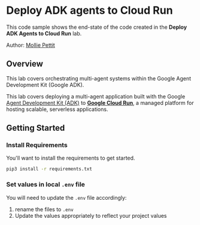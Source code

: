 # Deploy ADK agents to Cloud Run

This code sample shows the end-state of the code created in the **Deploy ADK Agents to Cloud Run** lab. 

Author: [Mollie Pettit](https://github.com/molliemarie)

## Overview

This lab covers orchestrating multi-agent systems within the Google Agent Development Kit (Google ADK).

This lab covers deploying a multi-agent application built with the Google [Agent Development Kit (ADK)](https://google.github.io/adk-docs/) to [**Google Cloud Run**](https://cloud.google.com/run?hl=en), a managed platform for hosting scalable, serverless applications. 

## Getting Started

### Install Requirements

You'll want to install the requirements to get started. 

```bash
pip3 install -r requirements.txt
```

### Set values in local `.env` file

You will need to update the `.env` file accordingly: 

1. rename the files to `.env`
2. Update the values appropriately to reflect your project values
